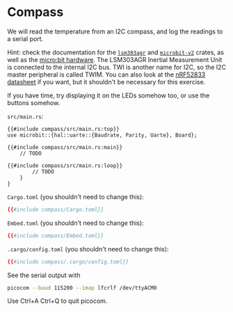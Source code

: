 # Compass

We will read the temperature from an I2C compass, and log the readings to a serial port.

Hint: check the documentation for the [`lsm303agr`](https://docs.rs/lsm303agr/latest/lsm303agr/) and
[`microbit-v2`](https://docs.rs/microbit-v2/latest/microbit/) crates, as well as the
[micro:bit hardware](https://tech.microbit.org/hardware/). The LSM303AGR Inertial Measurement Unit
is connected to the internal I2C bus. TWI is another name for I2C, so the I2C master peripheral is
called TWIM. You can also look at the
[nRF52833 datasheet](https://infocenter.nordicsemi.com/pdf/nRF52833_PS_v1.5.pdf) if you want, but it
shouldn't be necessary for this exercise.

If you have time, try displaying it on the LEDs somehow too, or use the buttons somehow.

`src/main.rs`:
```rust,compile_fail
{{#include compass/src/main.rs:top}}
use microbit::{hal::uarte::{Baudrate, Parity, Uarte}, Board};

{{#include compass/src/main.rs:main}}
    // TODO

{{#include compass/src/main.rs:loop}}
        // TODO
    }
}
```

`Cargo.toml` (you shouldn't need to change this):
```toml
{{#include compass/Cargo.toml}}
```

`Embed.toml` (you shouldn't need to change this):
```toml
{{#include compass/Embed.toml}}
```

`.cargo/config.toml` (you shouldn't need to change this):
```toml
{{#include compass/.cargo/config.toml}}
```

See the serial output with

```sh
picocom --baud 115200 --imap lfcrlf /dev/ttyACM0
```

Use Ctrl+A Ctrl+Q to quit picocom.
